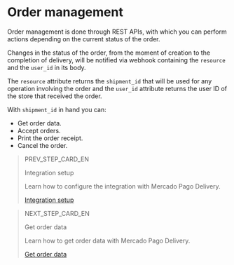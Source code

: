 # Order management

Order management is done through REST APIs, with which you can perform actions depending on the current status of the order.

Changes in the status of the order, from the moment of creation to the completion of delivery, will be notified via webhook containing the `resource` and the `user_id` in its body.

The `resource` attribute returns the `shipment_id` that will be used for any operation involving the order and the `user_id` attribute returns the user ID of the store that received the order.

With `shipment_id` in hand you can:

* Get order data.
* Accept orders.
* Print the order receipt.
* Cancel the order.

> PREV_STEP_CARD_EN
>
> Integration setup
>
> Learn how to configure the integration with Mercado Pago Delivery.
>
> [Integration setup](/developers/en/docs/mp-delivery/integration-configuration)

> NEXT_STEP_CARD_EN
>
> Get order data
>
> Learn how to get order data with Mercado Pago Delivery.
>
> [Get order data](/developers/en/docs/mp-delivery/order-management/get-order-data)